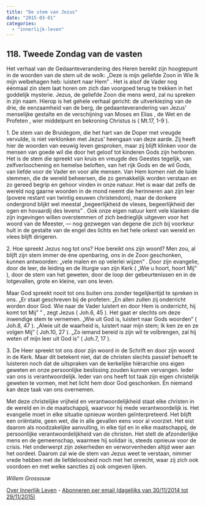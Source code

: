 ```yaml
---
title: "De stem van Jezus"
date: "2015-03-01"
categories: 
  - "innerlijk-leven"
---
```


## 118\. Tweede Zondag van de vasten

Het verhaal van de Gedaanteverandering des Heren bereikt zijn hoogtepunt in de woorden van de stem uit de wolk: „Deze is mijn geliefde Zoon in Wie Ik mijn welbehagen heb: luistert naar Hem” . Het is alsof de Vader nog éénmaal zin stem laat horen om zich dan voorgoed terug te trekken in het goddelijk mysterie. Jezus, de geliefde Zoon die mens werd, zal nu spreken in zijn naam. Hierop is het gehele verhaal gericht: de uitverkiezing van de drie, de eenzaamheid van de berg, de gedaanteverandering van Jezus' menselijke gestalte en de verschijning van Moses en Elias , de Wet en de Profeten , wier middelpunt en bekroning Christus is ( Mt.17, 1-9 ).

1\. De stem van de Bruidegom, die het hart van de Doper met vreugde vervulde, is niet verklonken met Jezus' heengaan van deze aarde. Zij heeft hier de woorden van eeuwig leven gesproken, maar zij blijft klinken voor de mensen van goede wil die door het geloof tot kinderen Gods zijn herboren. Het is de stem die spreekt van kruis en vreugde des Geestes tegelijk, van zelfverloochening en hemelse beloften, van het rijk Gods en de wil Gods, van liefde voor de Vader en voor alle mensen. Van Hem komen niet de luide stemmen, die de wereld beheersen, die zo gemakkelijk worden verstaan en zo gereed begrip en gehoor vinden in onze natuur. Het is waar dat zelfs de wereld nog gaarne woorden in de mond neemt die herinneren aan zijn leer (povere restant van twintig eeuwen christendom), maar de donkere ondergrond blijkt wel meestal „begeerlijkheid de vleses, begeerlijkheid der ogen en hovaardij des levens” . Ook onze eigen natuur kent vele klanken die zijn ingevingen willen overstemmen of zich bedrieglijk uitgeven voor het woord van de Meester, — nog gezwegen van degene die zich bij voorkeur hult in de gestalte van de engel des lichts en het hele orkest van wereld en vlees blijft dirigeren.

2\. Hoe spreekt Jezus nog tot ons? Hoe bereikt ons zijn woord? Men zou, al blijft zijn stem immer de éne openbaring, ons in de Zoon geschonken, kunnen antwoorden: „vele malen en op velerlei wijzen” . Door zijn evangelie, door de leer, de leiding en de liturgie van zijn Kerk ( „Wie u hoort, hoort Mij” ), door de stem van het geweten, door de loop der gebeurtenissen en in de lotgevallen, grote en kleine, van ons leven.

Maar God spreekt nooit tot ons buiten ons zonder tegelijkertijd te spreken in ons. „Er staat geschreven bij de profeten: „En allen zullen zij onderricht worden door God. Wie naar de Vader luistert en door Hem is onderricht, hij komt tot Mij” ” , zegt Jezus ( Joh.6, 45 ). Het gaat er slechts om deze inwendige stem te vernemen. „Wie uit God is, luistert naar Gods woorden” ( Joh.8, 47 ). „Alwie uit de waarheid is, luistert naar mijn stem; Ik ken ze en ze volgen Mij” ( Joh.10, 27 ). „Zo iemand bereid is zijn wil te volbrengen, zal hij weten of mijn leer uit God is” ( Joh.7, 17 ).

3\. De Heer spreekt tot ons door zijn woord in de Schrift en door zijn woord in de Kerk. Maar dit betekent niet, dat de christen slechts passief behoeft te luisteren noch dat de uitspraken van de kerkelijke hiërarchie ons eigen geweten en onze persoonlijke beslissing zouden kunnen vervangen. Ieder van ons is verantwoordelijk. Ieder van ons heeft tot taak zijn eigen christelijk geweten te vormen, met het licht hem door God geschonken. En niemand kan deze taak van ons overnemen.

Met deze christelijke vrijheid en verantwoordelijkheid staat elke christen in de wereld en in de maatschappij, waarvoor hij mede verantwoordelijk is. Het evangelie moet in elke situatie opnieuw worden geïnterpreteerd. Het blijft een oriëntatie, geen wet, die in alle gevallen eens voor al voorziet. Het eist daarom als noodzakelijke aanvulling, in elke tijd en in elke maatschappij, de persoonlijke verantwoordelijkheid van de christen. Het stelt de afzonderlijke mens en de gemeenschap, waarmee hij solidair is, steeds opnieuw voor de crisis. Het onderwerpt zijn zekerheden en verworvenheden altijd weer aan het oordeel. Daarom zal wie de stem van Jezus weet te verstaan, nimmer vrede hebben met de liefdeloosheid noch met het onrecht, waar zij zich ook voordoen en met welke sancties zij ook omgeven lijken.

_Willem Grossouw_

[Over Innerlijk Leven](/blog/een-jaar-lang-innerlijk-leven-op-geloven-leren/) - [Abonneren per email (dagelijks van 30/11/2014 tot 29/11/2015)](http://eepurl.com/9P3DT)
